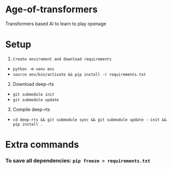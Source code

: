 # Age-of-transformers
Transformers based AI to learn to play openage

# Setup
1.     Create enviroment and download requirements
 - `python -m venv env`
 - `source env/bin/activate && pip install -r requirements.txt` 

2.    Download deep-rts
 - `git submodule init`
 - `git submodule update` 

3.    Compile deep-rts
 - `cd deep-rts && git submodule sync && git submodule update --init && pip install .`


# Extra commands

### To save all dependencies: `pip freeze > requirements.txt`
